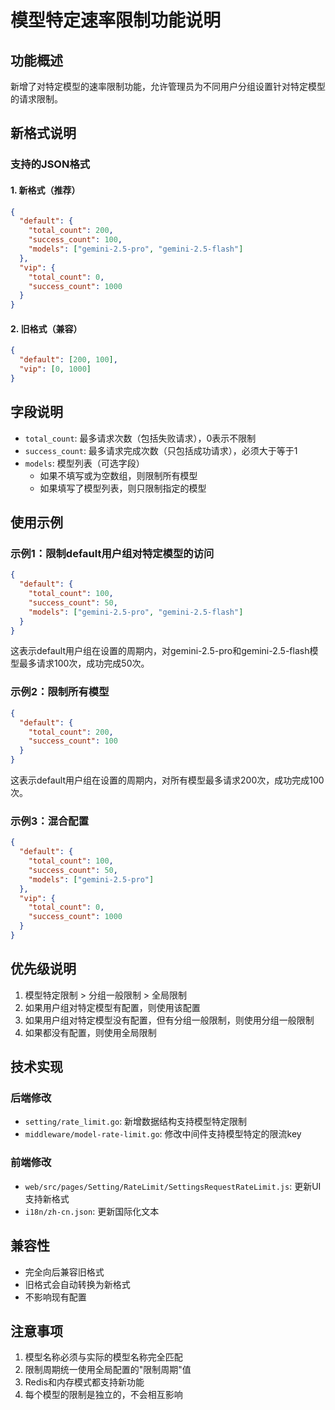 # 模型特定速率限制功能说明

## 功能概述

新增了对特定模型的速率限制功能，允许管理员为不同用户分组设置针对特定模型的请求限制。

## 新格式说明

### 支持的JSON格式

#### 1. 新格式（推荐）
```json
{
  "default": {
    "total_count": 200,
    "success_count": 100,
    "models": ["gemini-2.5-pro", "gemini-2.5-flash"]
  },
  "vip": {
    "total_count": 0,
    "success_count": 1000
  }
}
```

#### 2. 旧格式（兼容）
```json
{
  "default": [200, 100],
  "vip": [0, 1000]
}
```

## 字段说明

- `total_count`: 最多请求次数（包括失败请求），0表示不限制
- `success_count`: 最多请求完成次数（只包括成功请求），必须大于等于1
- `models`: 模型列表（可选字段）
  - 如果不填写或为空数组，则限制所有模型
  - 如果填写了模型列表，则只限制指定的模型

## 使用示例

### 示例1：限制default用户组对特定模型的访问
```json
{
  "default": {
    "total_count": 100,
    "success_count": 50,
    "models": ["gemini-2.5-pro", "gemini-2.5-flash"]
  }
}
```
这表示default用户组在设置的周期内，对gemini-2.5-pro和gemini-2.5-flash模型最多请求100次，成功完成50次。

### 示例2：限制所有模型
```json
{
  "default": {
    "total_count": 200,
    "success_count": 100
  }
}
```
这表示default用户组在设置的周期内，对所有模型最多请求200次，成功完成100次。

### 示例3：混合配置
```json
{
  "default": {
    "total_count": 100,
    "success_count": 50,
    "models": ["gemini-2.5-pro"]
  },
  "vip": {
    "total_count": 0,
    "success_count": 1000
  }
}
```

## 优先级说明

1. 模型特定限制 > 分组一般限制 > 全局限制
2. 如果用户组对特定模型有配置，则使用该配置
3. 如果用户组对特定模型没有配置，但有分组一般限制，则使用分组一般限制
4. 如果都没有配置，则使用全局限制

## 技术实现

### 后端修改
- `setting/rate_limit.go`: 新增数据结构支持模型特定限制
- `middleware/model-rate-limit.go`: 修改中间件支持模型特定的限流key

### 前端修改
- `web/src/pages/Setting/RateLimit/SettingsRequestRateLimit.js`: 更新UI支持新格式
- `i18n/zh-cn.json`: 更新国际化文本

## 兼容性

- 完全向后兼容旧格式
- 旧格式会自动转换为新格式
- 不影响现有配置

## 注意事项

1. 模型名称必须与实际的模型名称完全匹配
2. 限制周期统一使用全局配置的"限制周期"值
3. Redis和内存模式都支持新功能
4. 每个模型的限制是独立的，不会相互影响

